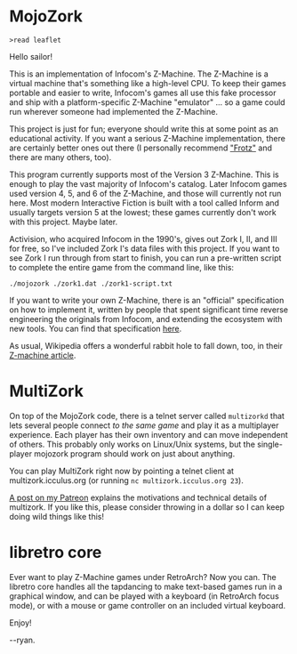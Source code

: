 
# MojoZork

```
>read leaflet
```

Hello sailor!

This is an implementation of Infocom's Z-Machine. The Z-Machine is a virtual
machine that's something like a high-level CPU. To keep their games portable
and easier to write, Infocom's games all use this fake processor and ship
with a platform-specific Z-Machine "emulator" ... so a game could run wherever
someone had implemented the Z-Machine.

This project is just for fun; everyone should write this at some point as an
educational activity. If you want a serious Z-Machine implementation, there
are certainly better ones out there (I personally recommend
["Frotz"](http://frotz.sourceforge.net/) and there are many others, too).

This program currently supports most of the Version 3 Z-Machine. This is
enough to play the vast majority of Infocom's catalog. Later Infocom games
used version 4, 5, and 6 of the Z-Machine, and those will currently not run
here. Most modern Interactive Fiction is built with a tool called Inform and
usually targets version 5 at the lowest; these games currently don't work
with this project. Maybe later.

Activision, who acquired Infocom in the 1990's, gives out Zork I, II, and III
for free, so I've included Zork I's data files with this project. If you want
to see Zork I run through from start to finish, you can run a pre-written
script to complete the entire game from the command line, like this:

```
./mojozork ./zork1.dat ./zork1-script.txt
```

If you want to write your own Z-Machine, there is an "official" specification
on how to implement it, written by people that spent significant time
reverse engineering the originals from Infocom, and extending the ecosystem
with new tools. You can find that specification
[here](http://inform-fiction.org/zmachine/standards/).

As usual, Wikipedia offers a wonderful rabbit hole to fall down, too, in
their [Z-machine article](https://en.wikipedia.org/wiki/Z-machine).

# MultiZork

On top of the MojoZork code, there is a telnet server called `multizorkd` that
lets several people connect _to the same game_ and play it as a multiplayer
experience. Each player has their own inventory and can move independent of
others. This probably only works on Linux/Unix systems, but the single-player
mojozork program should work on just about anything.

You can play MultiZork right now by pointing a telnet client at
multizork.icculus.org (or running `nc multizork.icculus.org 23`).

[A post on my Patreon](https://www.patreon.com/posts/54997062) explains the
motivations and technical details of multizork. If you like this, please
consider throwing in a dollar so I can keep doing wild things like this!

# libretro core

Ever want to play Z-Machine games under RetroArch? Now you can. The libretro
core handles all the tapdancing to make text-based games run in a graphical
window, and can be played with a keyboard (in RetroArch focus mode), or with
a mouse or game controller on an included virtual keyboard.


Enjoy!

--ryan.

